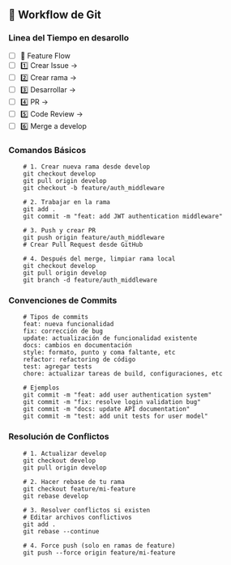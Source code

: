 ## 🔄 Workflow de Git

### **Linea del Tiempo en desarollo**
- [ ] 🧭 Feature Flow
- [ ] 1️⃣ Crear Issue → 
- [ ] 2️⃣ Crear rama → 
- [ ] 3️⃣ Desarrollar → 
- [ ] 4️⃣ PR → 
- [ ] 5️⃣ Code Review → 
- [ ] 6️⃣ Merge a develop

### **Comandos Básicos**
```shell
    # 1. Crear nueva rama desde develop
    git checkout develop
    git pull origin develop
    git checkout -b feature/auth_middleware

    # 2. Trabajar en la rama
    git add .
    git commit -m "feat: add JWT authentication middleware"

    # 3. Push y crear PR
    git push origin feature/auth_middleware
    # Crear Pull Request desde GitHub

    # 4. Después del merge, limpiar rama local
    git checkout develop
    git pull origin develop
    git branch -d feature/auth_middleware
```

### **Convenciones de Commits**
```shell
    # Tipos de commits
    feat: nueva funcionalidad
    fix: corrección de bug
    update: actualización de funcionalidad existente
    docs: cambios en documentación
    style: formato, punto y coma faltante, etc
    refactor: refactoring de código
    test: agregar tests
    chore: actualizar tareas de build, configuraciones, etc

    # Ejemplos
    git commit -m "feat: add user authentication system"
    git commit -m "fix: resolve login validation bug"
    git commit -m "docs: update API documentation"
    git commit -m "test: add unit tests for user model"
```

### **Resolución de Conflictos**
```shell
    # 1. Actualizar develop
    git checkout develop
    git pull origin develop

    # 2. Hacer rebase de tu rama
    git checkout feature/mi-feature
    git rebase develop

    # 3. Resolver conflictos si existen
    # Editar archivos conflictivos
    git add .
    git rebase --continue

    # 4. Force push (solo en ramas de feature)
    git push --force origin feature/mi-feature
```